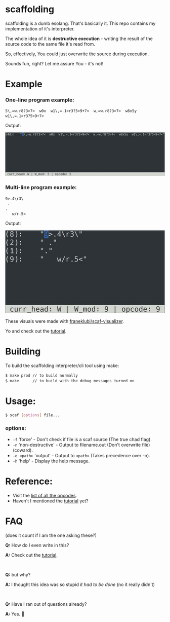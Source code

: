 # scaffolding

scaffolding is a dumb esolang. That's basically it. This repo contains my implementation of it's interpreter.

The whole idea of it is **destructive execution** - writing the result of the source code to the same file it's read from.

So, effectively, You could just overwrite the source during execution.

Sounds fun, right? Let me assure You - it's not!


# Example

### One-line program example:
```scaf
5\,=w.r8?3>7<  w0x  w1\,=.1<r3?5>9+7<  w,=w.r8?3>7<  w8x5y  w1\,=.1<r3?5>9+7<
```
Output:

![sqare.scaf](./doc/assets/square.gif)

### Multi-line program example:
```scaf
9>.4\r3\
 .
.
   w/r.5<
```
Output:

![down.scaf](./doc/assets/down.gif)

These visuals were made with [franeklubi/scaf-visualizer](https://github.com/franeklubi/scaf-visualizer).

Yo and check out the [tutorial](./doc/tutorial.md).


# Building

To build the scaffolding interpreter/cli tool using make:

```sh
$ make prod // to build normally
$ make      // to build with the debug messages turned on
```


# Usage:

``` sh
$ scaf [options] file...
```

### options:
- `-f` 'force' - Don't check if file is a scaf source (The true chad flag).
- `-n` 'non-destructive' - Output to filename.out (Don't overwrite file) (coward).
- `-o <path>` 'output' - Output to `<path>` (Takes precedence over -n).
- `-h` 'help' - Display the help message.


# Reference:
- Visit the [list of all the opcodes](./doc/opcodes.md).
- Haven't I mentioned the [tutorial](./doc/tutorial.md) yet?


# FAQ
(does it count if I am the one asking these?)

**Q:** How do I even write in this?

**A:** Check out the [tutorial](./doc/tutorial.md).

<br>

**Q:** but why?

**A:** I thought this idea was so stupid *it had to be done* (no it really didn't)

<br>

**Q:** Have I ran out of questions already?

**A:** Yes. 🤠
